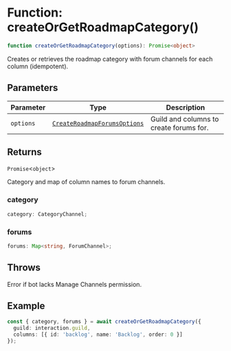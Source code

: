 # Function: createOrGetRoadmapCategory()

```ts
function createOrGetRoadmapCategory(options): Promise<object>
```

Creates or retrieves the roadmap category with forum channels for each column (idempotent).

## Parameters

| Parameter | Type | Description |
| ------ | ------ | ------ |
| `options` | [`CreateRoadmapForumsOptions`](Interface.CreateRoadmapForumsOptions.md) | Guild and columns to create forums for. |

## Returns

`Promise`\<`object`\>

Category and map of column names to forum channels.

### category

```ts
category: CategoryChannel;
```

### forums

```ts
forums: Map<string, ForumChannel>;
```

## Throws

Error if bot lacks Manage Channels permission.

## Example

```ts
const { category, forums } = await createOrGetRoadmapCategory({
  guild: interaction.guild,
  columns: [{ id: 'backlog', name: 'Backlog', order: 0 }]
});
```
